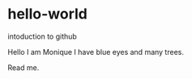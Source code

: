 # hello-world
intoduction to github

Hello I am Monique I have blue eyes and many trees.

Read me.


